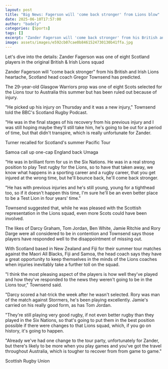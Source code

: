 ```yaml
---
layout: post
title: "Big News: Fagerson will 'come back stronger' from Lions blow"
date: 2025-06-10T17:57:00
author: "badely"
categories: [Sports]
tags: []
excerpt: "Zander Fagerson will 'come back stronger' from his British and Irish Lions heartache, Scotland head coach Gregor Townsend believes."
image: assets/images/e592cb07cae0b8461524730130b41ffa.jpg
---
```


Let's dive into the details: Zander Fagerson was one of eight Scotland players in the original British & Irish Lions squad

Zander Fagerson will "come back stronger" from his British and Irish Lions heartache, Scotland head coach Gregor Townsend has predicted.

The 29-year-old Glasgow Warriors prop was one of eight Scots selected for the Lions tour to Australia this summer but has been ruled out because of injury.

"He picked up his injury on Thursday and it was a new injury," Townsend told the BBC's Scotland Rugby Podcast.

"He was in the final stages of his recovery from his previous injury and I was still hoping maybe they'll still take him, he's going to be out for a period of time, but that didn't transpire, which is really unfortunate for Zander.

Turner recalled for Scotland's summer Pacific Tour

Samoa call up one-cap England back Umaga

"He was in brilliant form for us in the Six Nations. He was in a real strong position to play Test rugby for the Lions, so to have that taken away, we know what happens in a sporting career and a rugby career, that you get injured at the wrong time, but he'll bounce back, he'll come back stronger.

"He has with previous injuries and he's still young, young for a tighthead too, so if it doesn't happen this time, I'm sure he'll be an even better place to be a Test Lion in four years' time."

Townsend suggested that, while he was pleased with the Scottish representation in the Lions squad, even more Scots could have been involved.

The likes of Darcy Graham, Tom Jordan, Ben White, Jamie Ritchie and Rory Darge were all considered to be in contention and Townsend says those players have responded well to the disappointment of missing out.

With Scotland based in New Zealand and Fiji for their summer tour matches against the Maori All Blacks, Fiji and Samoa, the head coach says they have a great opportunity to keep themselves in the minds of the Lions coaches when injuries inevitably take a further toll on the squad.

"I think the most pleasing aspect of the players is how well they've played and how they've responded to the news they weren't going to be in the Lions tour," Townsend said.

"Darcy scored a hat-trick the week after he wasn't selected. Rory was man of the match against Stormers, he's been playing excellently. Jamie's carried on his really good form, as has Tom Jordan.

"They're still playing very good rugby, if not even better rugby than they played in the Six Nations, so that's going to put them in the best position possible if there were changes to that Lions squad, which, if you go on history, it's going to happen.

"Already we've had one change to the tour party, unfortunately for Zander, but there's likely to be more when you play games and you've got the travel throughout Australia, which is tougher to recover from from game to game."

Scottish Rugby Union

